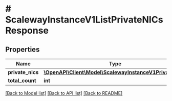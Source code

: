 # # ScalewayInstanceV1ListPrivateNICsResponse

## Properties

Name | Type | Description | Notes
------------ | ------------- | ------------- | -------------
**private_nics** | [**\OpenAPI\Client\Model\ScalewayInstanceV1PrivateNIC[]**](ScalewayInstanceV1PrivateNIC.md) |  | [optional]
**total_count** | **int** |  | [optional]

[[Back to Model list]](../../README.md#models) [[Back to API list]](../../README.md#endpoints) [[Back to README]](../../README.md)
